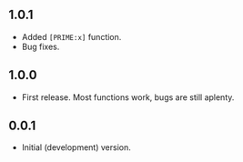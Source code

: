 ## 1.0.1

- Added `[PRIME:x]` function.
- Bug fixes.

## 1.0.0

- First release. Most functions work, bugs are still aplenty.

## 0.0.1

- Initial (development) version.